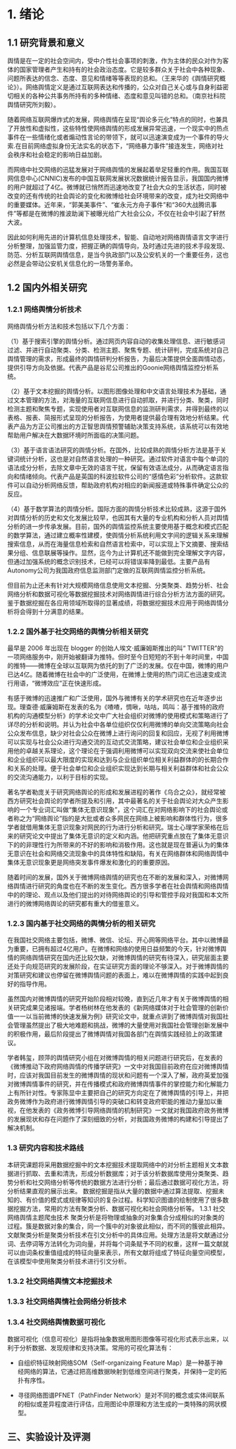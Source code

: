 # 1. 绪论

## 1.1 研究背景和意义
舆情是在一定的社会空间内，受中介性社会事项的刺激，作为主体的民众对作为客体的国家管理者产生和持有的社会政治态度。它是较多群众关于社会中各种现象、问题所表达的信念、态度、意见和情绪等等表现的总和。（王来华的《舆情研究概论》）。网络舆情定义是通过互联网表达和传播的，公众对自己关心或与自身利益密切相关的各种公共事务所持有的多种情绪、态度和意见叫错的总和。（南京社科院舆情研究所刘毅）。
随着网络互联网爆炸式的发展，网络舆情在呈现“舆论多元化”特点的同时，也兼具了开放性和虚拟性，这些特性使网络舆情的形成发展异常迅速，一个现实中的热点事件在一些情绪化或者煽动性言论的带领下，就可以迅速演变成为一个事件的导火索.在目前网络虚拟身份无法实名的状态下，“网络暴力事件”接连发生，网络对社会秩序和社会稳定的影响日益加剧。
而网络中社交网络的迅猛发展对于网络舆情的发展起着举足轻重的作用。我国互联网信息中心(CNNIC)发布的中国互联网发展状况数据统计报告显示，我国国内微博的用户就超过了4亿。微博就已悄然而迅速地改变了社会大众的生活状态，同时被改变的还有传统的社会舆论的变化和微博给社会环境带来的改变，成为社交网络中的重要媒体。近年来，“郭美美事件”、“崔永元方舟子事件”和“360大战腾讯事件”等都是在微博的推波助澜下被曝光给广大社会公众，不仅在社会中引起了轩然大波。因此如何利用先进的计算机信息处理技术，智能、自动地对网络舆情语言文字进行分析整理，加强监管力度，把握正确的舆情导向，及时通过先进的技术手段发现、防范、分析互联网舆情信息，是当今执政部门以及公安机关的一个重要任务，这也必然是会带动公安机关信息化的一场警务革命。
## 1.2 国内外相关研究
### 1.2.1 网络舆情分析技术
网络舆情分析方法和技术包括以下几个方面：（1）基于搜索引擎的舆情分析。通过网页内容自动的收集处理信息、进行敏感词过滤、并进行自动聚类、分类、检测主题、聚焦专题、统计研判，完成系统对自己舆情管理的需求，形成最终的舆情研判分析报告，为最后决策提供全面舆情动态，提供引导方向及依据。代表产品是谷尼公司推出的Goonie网络舆情监控分析系统。（2）基于文本挖掘的舆情分析。以图形图像处理和中文语言处理技术为基础，通过文本管理的方法，对海量的互联网信息进行自动抓取，并进行分类、聚类，同时检测主题和聚焦专题，实现使用者对互联网信息的监测研判需求，并得到最终的以表格、报表、简报形式呈现的分析报告，为使用者提供最合理有效地分析结果。代表产品为方正公司推出的方正智思舆情预警辅助决策支持系统，该系统可以有效地帮助用户解决在大数据环境时所面临的决策问题。（3）基于语言语法研究的舆情分析。在国外，比较成熟的舆情分析方法是基于关键词统计分析，这也是对自然语言处理的一种研究。通过软件对语言中每个单词的语法成分分析，去除文章中无效的语言干扰，保留有效语法成分，从而确定语言指向和情绪倾向。代表产品是英国的科波拉软件公司的“感情色彩”分析软件。这款软件可以自动分析网络反馈，帮助政府机构对相应的新闻报道或特殊事件确定公众的反应。（4）基于数学算法的舆情分析。国际方面的舆情分析技术比较成熟，这源于国外对舆情分析的历史和文化发展比较早，也因其有大量的专业机构和分析人员对舆情分析的进一步传承发展。目前，国外的舆情监控系统主要使用基于概念和模式匹配的数学算法，通过建立概率性建模，使舆情分析系统利用文字间的逻辑关系来理解搜索信息，从而在海量信息检索和自然语言检索中，可以实现上下文摘要、搜索结果分组、信息联展等操作。显然，迄今为止计算机还不能做到完全理解文字内容，但通过加强系统的概念识别技术，已经可以将错误率降到最低。主要产品有Autonomy公司为我国政府信息监测部门定做的互联网舆情监控分析系统。但目前为止还未有针对大规模网络信息使用文本挖掘、分类聚类、趋势分析、社会网络分析和数据可视化等数据挖掘技术对网络舆情进行综合分析方法方面的研究。鉴于数据挖掘在各应用领域所取得的显著成绩，将数据挖掘技术应用于网络舆情分析将会得到十分满意的结果。### 1.2.2 国外基于社交网络的舆情分析相关研究   最早是 2006 年出现在 blogger 的创始人埃文·威廉姆斯推出的叫“ TWITTER”的一项网络服务中，刚开始被翻译为推特。但时至今日短短的不到十年时间里，中国的推特——微博在全球以互联网为依托的到了广泛的发展。仅在中国，微博的用户已达4亿。随着微博在社会中的广泛使用，在微博上使用的热门词汇也迅速变成流行用语，“微博效应”正在快速形成。有感于微博的迅速推广和广泛使用，国外与微博有关的学术研究也在近年逐步出现。理查德·威廉姆斯在发表的名为《喳喳，惆啾，咕咕，鸣叫：基于推特的政府机构的沟通模型分析》的学术论文中广大社会组织对微博的使用模式和策略进行了详尽的分析和说明。并认为社会中各单位组织仅仅利用微博的单向交流策略向社会公众发布信息，缺少对社会公众在微博上进行询问的回复和回应，无视了利用微博可以实现与社会公众进行沟通交流的互动式交流策略，建议社会单位和企业组织采用他的卓越关系理论，这个理论在于强调利用微博可以实现双向交流来使社会单位和企业组织可以最大限度的实现和达到与企业组织单位相关利益群体的的长期合作和关系的处理。便于社会单位和企业组织实现达到长期与相关利益群体和社会公众的交流沟通能力，以利于目标的实现。著名学者勒庞关于研究网络舆论的形成和发展进程的著作《乌合之众》，就经常被西方研究社会舆论的学者所提及和引用，其中最著名的关于社会舆论对大众产生影响的一个专业词汇叫做“集体无意识现象”，这个词汇在对网络影响下的社会舆论或者称之为“网络舆论”指的是大批或者众多网民在网络上被影响和群体性行为，很多学者就借用集体无意识现象对网民的行为进行分析和研究。瑞士心理学家荣格在后来的研究论文中提出了集体无意识的定义和内涵。他把研究重点放在了集体无意识下的的非理性行为所带来的不好的影响和消极作用。这也就是现在普遍认为的集体无意识在社会和网络交流现象中的具体特性和缺陷，有关在网络群体和网络舆情中集体无意识现象更是网络突发事件爆发和激化的的重要原因。随着时间的发展，国外关于微博网络舆情的研究也在不断的发展和深入，对微博网络舆情进行研究的角度也在不断的发生变化。西方很多学者在社会舆情和网络舆情中的的理论、观点以及他们提出的对待网络舆论的引导和管控手段对我国和本文所进行的微博网络舆论的研究都有重大的借鉴意义。### 1.2.3 国内基于社交网络的舆情分析的相关研究
在我国社交网络主要包括，微博、微信、论坛、开心网等网络平台。其中以微博最为重要，已拥有超过4亿用户。在微博和网络的使用日益频繁的今天，针对微博舆情的网络舆情研究在国内还比较欠缺，对微博舆情的研究有待深入，研究层面主要还处于向规范研究的发展阶段，在实证研究方面的理论不够深入。对于微博舆情的对策研究和建议也停留在微博舆情问题的表面上，难以在微博舆情的实践中起到良好的指导作用。虽然国内对微博舆情的研究开始阶段相对较晚，直到近几年才有关于微博舆情的相关研究成果见诸报端。学者杨树林在他发表的《新网络媒体对于社会管理的创新价值一一以当前微博的快速发展为例》研究论文中，就重点讲到了微博舆情对我国社会管理虽然提出了极大地难题和挑战，微博的大量使用对我国社会管理创新发展中的积极作用，最后阶段提出了微博舆情对我国各部门在舆情实践经验上的政策建议。学者韩玺，顾萍的舆情研究小组在对微博舆情的相关问题进行研究后，在发表的《微博推动下政府网络舆情的传播学研究》一文中对我国目前政府在应对微博舆情时，应该对我国目前发生的微博舆情的现状和问题有一个深入了解，政府英爱加强对微博舆情事件的研究，并在传播模式和政府微博舆情事件的掌控能力和化解能力上有所针对性。专家陈显中主要把自己的研究方向定在了微博舆情的引导上，并把政务微博作为政府进行微博舆情引导的突破口和转变政府职能的推动力量加以重视，在他发表的《政务微博引导网络舆情的机制研究》一文就对我国政府政务微博的发展现状和存在问题作了深刻细致的分析，对我国政务微博的构建和引导提出了解决机制。### 1.3 研究内容和技术路线
本研究课题将采用数据挖掘中的文本挖掘技术提取网络中的对分析主题相关文本数据进行抓取、去重和清洗，形成分析数据库；对于该分析数据库使用分类聚类、趋势分析和社交网络分析等传统的数据方法进行分析；最后通过数据可视化方法，将分析结果直观的展示出来。数据挖掘是指从大量的数据中通过算法提取、挖掘未知的、有价值的模式或规律等知识的复杂过程。科学知识图谱的绘制使用了很多数据挖掘方法，常用的方法有聚类分析、数据可视化和社会网络分析等。1.3.1 社交网络舆情主题爬虫技术聚类分析是将物理或抽象的对象集合分成相似的对象类的过程。簇是数据对象的集合，同一个簇中的对象彼此相似，而不同的簇彼此相异。文献聚类分析是聚类分析技术在引文分析中的具体应用。处理方法是将文献通过分词、去停词等方法转化为词向量，并将每个词条赋予不同的权重，这样一篇文献就可以由词条权重值组成的特征向量来表示，所有文献将组成了特征向量空间模型，在该模型中使用聚类分析技术进行引文分析。### 1.3.2 社交网络舆情文本挖掘技术### 1.3.3 社交网络舆情社会网络分析技术### 1.3.4 社交网络舆情数据可视化数据可视化（信息可视化）是指将抽象数据用图形图像等可视化形式表示出来，以利于分析数据、发现规律和支持决策。常用的可视化算法有：* 自组织特征映射网络SOM（Self-organizaing Feature Map）是一种基于神经网络的算法，它通过把高维数据映射到低维空间进行聚类，并保持一定的拓扑有序性。* 寻径网络图谱PFNET（PathFinder Network）是对不同的概念或实体间联系的相似或差异程度进行评估，应用图论中原理和方法生成的一类特殊的网状模型。## 三、实验设计及评测